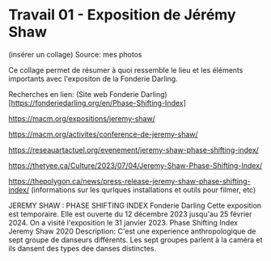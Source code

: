 # Travail 01 - Exposition de Jérémy Shaw

(insérer un collage)
Source: mes photos


Ce collage permet de résumer à quoi ressemble le lieu et les éléments importants avec l'expositon de la Fonderie Darling.

Recherches en lien: (Site web Fonderie Darling)[https://fonderiedarling.org/en/Phase-Shifting-Index]

https://macm.org/expositions/jeremy-shaw/

https://macm.org/activites/conference-de-jeremy-shaw/

https://reseauartactuel.org/evenement/jeremy-shaw-phase-shifting-index/

https://thetyee.ca/Culture/2023/07/04/Jeremy-Shaw-Phase-Shifting-Index/

https://thepolygon.ca/news/press-release-jeremy-shaw-phase-shifting-index/ (informations sur les qurlques installations et outils pour filmer, etc)



JEREMY SHAW : PHASE SHIFTING INDEX
Fonderie Darling
Cette exposition est temporaire. Elle est ouverte du 12 décembre 2023 jusqu'au 25 février 2024.
On a visité l'exposition le 31 janvier 2023.
Phase Shifting Index
Jeremy Shaw
2020
Description: C'est une experience anthropologique de sept groupe de danseurs différents. Les sept groupes parlent à la caméra et ils dansent des types dee danses distinctes.



